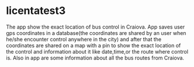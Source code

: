 # licentatest3
The app show the exact location of bus control in Craiova.
App saves user gps coordinates in a database(the coordinates are shared by an user when he/she encounter control anywhere in the city) and after that the coordinates are shared on a map with a pin to show the exact location of the control and information about it like date,time,or the route where control is.
Also in app are some information about all the bus routes from Craiova.
